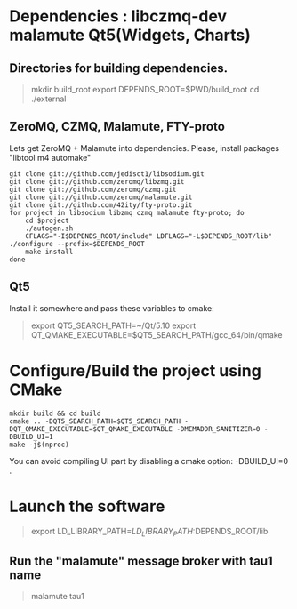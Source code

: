 
# Dependencies : libczmq-dev malamute Qt5(Widgets, Charts)

## Directories for building dependencies.
> mkdir build_root
> export DEPENDS_ROOT=$PWD/build_root
> cd ./external


## ZeroMQ, CZMQ, Malamute, FTY-proto

Lets get ZeroMQ + Malamute into dependencies.
Please, install packages "libtool m4 automake"

```
git clone git://github.com/jedisct1/libsodium.git
git clone git://github.com/zeromq/libzmq.git
git clone git://github.com/zeromq/czmq.git
git clone git://github.com/zeromq/malamute.git
git clone git://github.com/42ity/fty-proto.git
for project in libsodium libzmq czmq malamute fty-proto; do
    cd $project
    ./autogen.sh
    CFLAGS="-I$DEPENDS_ROOT/include" LDFLAGS="-L$DEPENDS_ROOT/lib" ./configure --prefix=$DEPENDS_ROOT 
    make install
done
```

## Qt5
Install it somewhere and pass these variables to cmake:
> export QT5_SEARCH_PATH=~/Qt/5.10
> export QT_QMAKE_EXECUTABLE=$QT5_SEARCH_PATH/gcc_64/bin/qmake

# Configure/Build the project using CMake

```
mkdir build && cd build
cmake .. -DQT5_SEARCH_PATH=$QT5_SEARCH_PATH -DQT_QMAKE_EXECUTABLE=$QT_QMAKE_EXECUTABLE -DMEMADDR_SANITIZER=0 -DBUILD_UI=1
make -j$(nproc)
```
You can avoid compiling UI part by disabling a cmake option: -DBUILD_UI=0 .

# Launch the software
> export LD_LIBRARY_PATH=$LD_LIBRARY_PATH:$DEPENDS_ROOT/lib

## Run the "malamute" message broker with tau1 name
> malamute tau1


